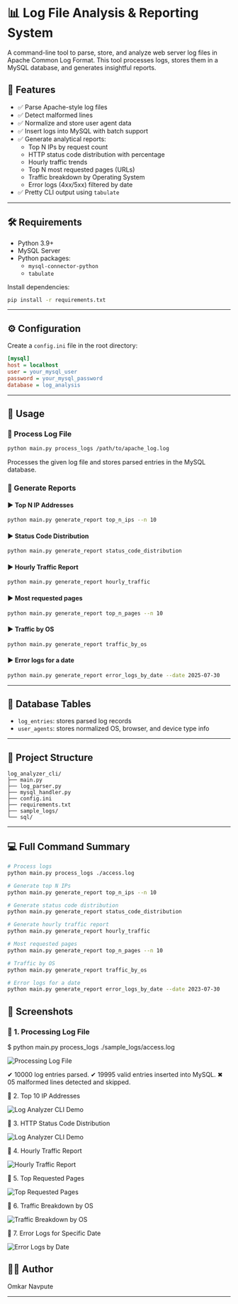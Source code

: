 # 📊 Log File Analysis & Reporting System

A command-line tool to parse, store, and analyze web server log files in Apache Common Log Format. This tool processes logs, stores them in a MySQL database, and generates insightful reports.


## 🚀 Features

- ✅ Parse Apache-style log files  
- ✅ Detect malformed lines  
- ✅ Normalize and store user agent data  
- ✅ Insert logs into MySQL with batch support  
- ✅ Generate analytical reports:
  - Top N IPs by request count  
  - HTTP status code distribution with percentage  
  - Hourly traffic trends
  - Top N most requested pages (URLs)
  - Traffic breakdown by Operating System
  - Error logs (4xx/5xx) filtered by date
- ✅ Pretty CLI output using `tabulate`

---

## 🛠 Requirements

- Python 3.9+
- MySQL Server
- Python packages:
  - `mysql-connector-python`
  - `tabulate`

Install dependencies:

```bash
pip install -r requirements.txt
```

---

## ⚙️ Configuration

Create a `config.ini` file in the root directory:

```ini
[mysql]
host = localhost
user = your_mysql_user
password = your_mysql_password
database = log_analysis
```

---

## 🧪 Usage

### 🔹 Process Log File

```bash
python main.py process_logs /path/to/apache_log.log
```

Processes the given log file and stores parsed entries in the MySQL database.

### 🔹 Generate Reports

#### ▶ Top N IP Addresses

```bash
python main.py generate_report top_n_ips --n 10
```

#### ▶ Status Code Distribution

```bash
python main.py generate_report status_code_distribution
```

#### ▶ Hourly Traffic Report

```bash
python main.py generate_report hourly_traffic
```
#### ▶ Most requested pages
```bash
python main.py generate_report top_n_pages --n 10
```


#### ▶ Traffic by OS
```bash
python main.py generate_report traffic_by_os
```


#### ▶ Error logs for a date
```bash
python main.py generate_report error_logs_by_date --date 2025-07-30
```

---

## 🧱 Database Tables

- `log_entries`: stores parsed log records  
- `user_agents`: stores normalized OS, browser, and device type info

---

## 📂 Project Structure

```
log_analyzer_cli/
├── main.py
├── log_parser.py
├── mysql_handler.py
├── config.ini
├── requirements.txt
├── sample_logs/
└── sql/
```

---

## 💻 Full Command Summary

```bash
# Process logs
python main.py process_logs ./access.log

# Generate top N IPs
python main.py generate_report top_n_ips --n 10

# Generate status code distribution
python main.py generate_report status_code_distribution

# Generate hourly traffic report
python main.py generate_report hourly_traffic

# Most requested pages
python main.py generate_report top_n_pages --n 10

# Traffic by OS
python main.py generate_report traffic_by_os

# Error logs for a date
python main.py generate_report error_logs_by_date --date 2023-07-30
```


## 📸 Screenshots

### 🔹 1. Processing Log File

$ python main.py process_logs ./sample_logs/access.log

![Processing Log File](https://github.com/user-attachments/assets/266608e4-a99a-4404-ba01-3c8cac9e8bc2)

✔ 10000 log entries parsed.
✔ 19995 valid entries inserted into MySQL.
✖ 05 malformed lines detected and skipped.

🔹 2. Top 10 IP Addresses

![Log Analyzer CLI Demo](https://github.com/user-attachments/assets/2d8715ed-6524-4a14-bff9-c5ba83f441f7)

🔹 3. HTTP Status Code Distribution

![Log Analyzer CLI Demo](https://github.com/user-attachments/assets/3b0423fa-6a3b-4115-a283-f4a52754ab71)

🔹 4. Hourly Traffic Report

![Hourly Traffic Report](https://github.com/user-attachments/assets/cd7bb496-77c5-4a87-a682-1d7efb94f454)

🔹 5. Top Requested Pages

![Top Requested Pages](https://github.com/user-attachments/assets/ec7a9925-420f-4d89-8d2e-09a7273fc3fa)

🔹 6. Traffic Breakdown by OS

![Traffic Breakdown by OS](https://github.com/user-attachments/assets/ccfd3394-3d4a-40a3-a72b-8595f8d169f2)

🔹 7. Error Logs for Specific Date

![Error Logs by Date](https://github.com/user-attachments/assets/474a238e-22e6-42ef-96c3-9428f9c11142)


## 🙋‍♂️ Author

Omkar Navpute

---
